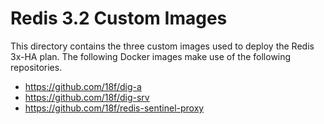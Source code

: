 # Redis 3.2 Custom Images

This directory contains the three custom images used to deploy the Redis 3x-HA
plan. The following Docker images make use of the following repositories.

- https://github.com/18f/dig-a
- https://github.com/18f/dig-srv
- https://github.com/18f/redis-sentinel-proxy
